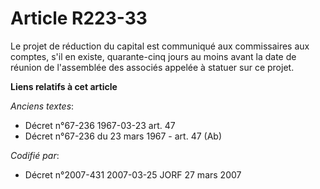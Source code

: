 # Article R223-33

Le projet de réduction du capital est communiqué aux commissaires aux comptes, s'il en existe, quarante-cinq jours au moins
avant la date de réunion de l'assemblée des associés appelée à statuer sur ce projet.

**Liens relatifs à cet article**

_Anciens textes_:

  - Décret n°67-236 1967-03-23 art. 47
  - Décret n°67-236 du 23 mars 1967 - art. 47 (Ab)

_Codifié par_:

  - Décret n°2007-431 2007-03-25 JORF 27 mars 2007
